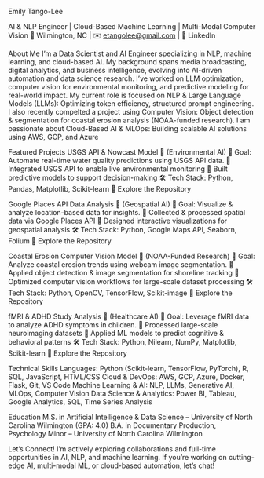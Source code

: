 Emily Tango-Lee

AI & NLP Engineer | Cloud-Based Machine Learning | Multi-Modal Computer Vision
📍 Wilmington, NC | ✉️ etangolee@gmail.com | 🔗 LinkedIn

About Me
I’m a Data Scientist and AI Engineer specializing in NLP, machine learning, and cloud-based AI. My background spans media broadcasting, digital analytics, and business intelligence, evolving into AI-driven automation and data science research. I’ve worked on LLM optimization, computer vision for environmental monitoring, and predictive modeling for real-world impact. My current role is focused on NLP & Large Language Models (LLMs): Optimizing token efficiency, structured prompt engineering. I also recently compelted a project using Computer Vision: Object detection & segmentation for coastal erosion analysis (NOAA-funded research). I am passionate about Cloud-Based AI & MLOps: Building scalable AI solutions using AWS, GCP, and Azure

Featured Projects
USGS API & Nowcast Model 🌊 (Environmental AI)
📌 Goal: Automate real-time water quality predictions using USGS API data.
🔹 Integrated USGS API to enable live environmental monitoring
🔹 Built predictive models to support decision-making
🛠️ Tech Stack: Python, Pandas, Matplotlib, Scikit-learn
🔗 Explore the Repository

Google Places API Data Analysis 📍 (Geospatial AI)
📌 Goal: Visualize & analyze location-based data for insights.
🔹 Collected & processed spatial data via Google Places API
🔹 Designed interactive visualizations for geospatial analysis
🛠️ Tech Stack: Python, Google Maps API, Seaborn, Folium
🔗 Explore the Repository

Coastal Erosion Computer Vision Model 🌊 (NOAA-Funded Research)
📌 Goal: Analyze coastal erosion trends using webcam image segmentation.
🔹 Applied object detection & image segmentation for shoreline tracking
🔹 Optimized computer vision workflows for large-scale dataset processing
🛠️ Tech Stack: Python, OpenCV, TensorFlow, Scikit-image
🔗 Explore the Repository

fMRI & ADHD Study Analysis 🧠 (Healthcare AI)
📌 Goal: Leverage fMRI data to analyze ADHD symptoms in children.
🔹 Processed large-scale neuroimaging datasets
🔹 Applied ML models to predict cognitive & behavioral patterns
🛠️ Tech Stack: Python, Nilearn, NumPy, Matplotlib, Scikit-learn
🔗 Explore the Repository

Technical Skills
Languages: Python (Scikit-learn, TensorFlow, PyTorch), R, SQL, JavaScript, HTML/CSS
Cloud & DevOps: AWS, GCP, Azure, Docker, Flask, Git, VS Code
Machine Learning & AI: NLP, LLMs, Generative AI, MLOps, Computer Vision
Data Science & Analytics: Power BI, Tableau, Google Analytics, SQL, Time Series Analysis

Education
M.S. in Artificial Intelligence & Data Science – University of North Carolina Wilmington (GPA: 4.0)
B.A. in Documentary Production, Psychology Minor – University of North Carolina Wilmington

Let’s Connect!
I’m actively exploring collaborations and full-time opportunities in AI, NLP, and machine learning. If you’re working on cutting-edge AI, multi-modal ML, or cloud-based automation, let’s chat!
